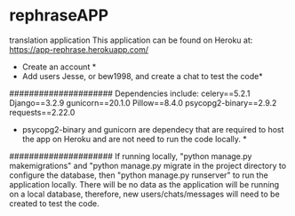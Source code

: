 # rephraseAPP
translation application
This application can be found on Heroku at: https://app-rephrase.herokuapp.com/
* Create an account *
* Add users Jesse, or bew1998, and create a chat to test the code*

#####################
Dependencies include: 
celery==5.2.1
Django==3.2.9
gunicorn==20.1.0
Pillow==8.4.0
psycopg2-binary==2.9.2
requests==2.22.0

* psycopg2-binary and gunicorn are dependecy that are required to host the app on Heroku and are not need to run the code locally. *

#####################
If running locally,  "python manage.py makemigrations" and "python manage.py migrate in the project directory to configure the database, then "python manage.py runserver" to run
the application locally. There will be no data as the application will be running on a local database, therefore, new users/chats/messages will need to be created to test the code.
